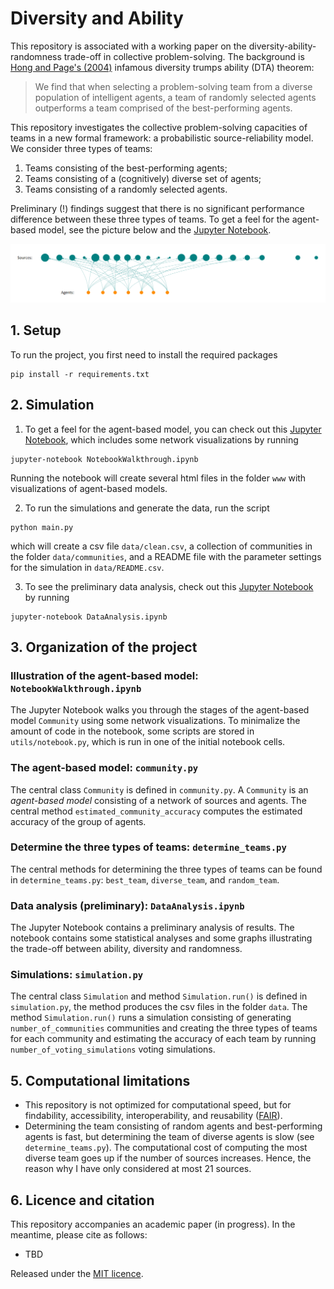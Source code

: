 # Diversity and Ability

This repository is associated with a working paper on the 
diversity-ability-randomness trade-off in collective problem-solving. The background 
is [Hong and Page's (2004)](https://doi.org/10.1073/pnas.0403723101) infamous 
diversity trumps ability (DTA) theorem: 

> We find that when selecting a problem-solving 
team from a diverse population of intelligent agents, a team of randomly selected 
agents outperforms a team comprised of the best-performing agents.

This repository 
investigates the collective problem-solving capacities of teams in a new formal 
framework: a probabilistic source-reliability model. We consider three types of 
teams:
1. Teams consisting of the best-performing agents;
2. Teams consisting of a (cognitively) diverse set of agents;
3. Teams consisting of a randomly selected agents. 

Preliminary (!) findings suggest that there is no significant performance difference 
between these three types of teams. To get a feel for the 
agent-based model, see the picture below and the [Jupyter Notebook](/NotebookWalkthrough.ipynb).

[![A picture of an example of a team consisting of randomly selected agents](/www/example_random_team.png "An example of an agent-based model")]()


## 1. Setup
To run the project, you first need to install the required packages
```commandline
pip install -r requirements.txt
```

## 2. Simulation
1. To get a feel for the agent-based model, you can check out this
[Jupyter Notebook](NotebookWalkthrough.ipynb), which includes some network 
visualizations by running
```commandline
jupyter-notebook NotebookWalkthrough.ipynb
```
Running the notebook will create several html files in the folder `www` with 
visualizations of agent-based models.

2. To run the simulations and generate the data, run the script
```commandline
python main.py
```
which will create a csv file `data/clean.csv`, a collection of communities in the 
folder `data/communities`, and a README file with the parameter settings for the 
simulation in `data/README.csv`.

3. To see the preliminary data analysis, check out this [Jupyter Notebook](DataAnalysis.ipynb) by running
```commandline
jupyter-notebook DataAnalysis.ipynb
```
 

## 3. Organization of the project

### Illustration of the agent-based model: `NotebookWalkthrough.ipynb`
The Jupyter Notebook walks you through the stages of the agent-based model 
`Community` using some network visualizations. To minimalize the amount of code in the 
notebook, some scripts are stored in `utils/notebook.py`, which is run in one of the 
initial notebook cells. 

### The agent-based model: `community.py`
The central class `Community` is defined in `community.py`. A `Community` is an 
*agent-based model* consisting of a network of sources and agents. The central method `estimated_community_accuracy` computes the estimated accuracy of the group of agents. 

### Determine the three types of teams: `determine_teams.py`
The central methods for determining the three types of teams can be found in `determine_teams.py`: `best_team`, `diverse_team`, and `random_team`.

### Data analysis (preliminary): `DataAnalysis.ipynb`
The Jupyter Notebook contains a preliminary analysis of results. The notebook contains some statistical analyses and some graphs illustrating the trade-off between ability, diversity and randomness. 

### Simulations: `simulation.py`
The central class `Simulation` and method `Simulation.run()` is defined in 
`simulation.py`, the method produces the csv files in the folder `data`. The 
method `Simulation.run()` runs a simulation consisting of generating 
`number_of_communities` communities and creating the three types of teams for each 
community and estimating the accuracy of each team by running 
`number_of_voting_simulations` voting simulations.

## 5. Computational limitations
* This repository is not optimized for computational speed, but for findability, accessibility, interoperability, and reusability ([FAIR](https://www.uu.nl/en/research/research-data-management/guides/how-to-make-your-data-fair)).
* Determining the team consisting of random agents and best-performing agents is fast, but determining the team of diverse agents is slow (see `determine_teams.py`). The computational cost of computing the most diverse team goes up if the number of sources increases. Hence, the reason why I have only considered at most 21 sources. 

## 6. Licence and citation
This repository accompanies an academic paper (in progress). In the meantime, please cite as follows:
- TBD

Released under the [MIT licence](LICENCE.md).
